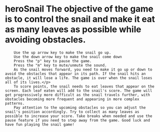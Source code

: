 # heroSnail The objective of the game is to control the snail and make it eat as many leaves as possible while avoiding obstacles.
        Use the up arrow key to make the snail go up.
        Use the down arrow key to make the snail come down
        Press the "p" key to pause the game.
        Press the "m" key to mute/unmute the sound.
        As the snail moves forward, you need to make it go up or down to avoid the obstacles that appear in its path. If the snail hits an obstacle, it will lose a life. The game is over when the snail loses all of its lives.</p>
        To score points, the snail needs to eat leaves that appear on the screen. Each leaf eaten will add to the snail's score. The game will get progressively more difficult as the snail travels further, with obstacles becoming more frequent and appearing in more complex patterns.
        Pay attention to the upcoming obstacles so you can adjust the snail's position accordingly. Try to collect as many leaves as possible to increase your score. Take breaks when needed and use the pause feature if you need to step away from the game. Good luck and have fun playing the snail game!
